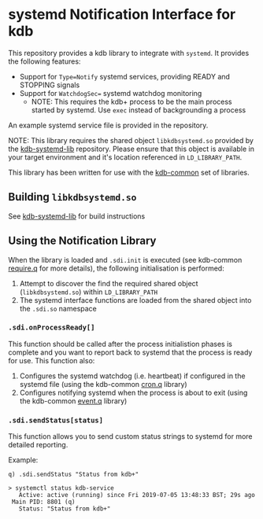 # systemd Notification Interface for kdb

This repository provides a kdb library to integrate with `systemd`. It provides the following features:

* Support for `Type=Notify` systemd services, providing READY and STOPPING signals
* Support for `WatchdogSec=` systemd watchdog monitoring
  * NOTE: This requires the kdb+ process to be the main process started by systemd. Use `exec` instead of backgrounding a process

An example systemd service file is provided in the repository.

NOTE: This library requires the shared object `libkdbsystemd.so` provided by the [kdb-systemd-lib](https://github.com/jasraj/kdb-systemd-lib) repository. Please ensure that this object is available in your target environment and it's location referenced in `LD_LIBRARY_PATH`.

This library has been written for use with the [kdb-common](https://github.com/BuaBook/kdb-common) set of libraries.

## Building `libkdbsystemd.so`

See [kdb-systemd-lib](https://github.com/jasraj/kdb-systemd-lib) for build instructions

## Using the Notification Library

When the library is loaded and `.sdi.init` is executed (see kdb-common [require.q](https://github.com/BuaBook/kdb-common/wiki/require.q) for more details), the following initialisation is performed:

1. Attempt to discover the find the required shared object (`libkdbsystemd.so`) within `LD_LIBRARY_PATH`
1. The systemd interface functions are loaded from the shared object into the `.sdi.so` namespace

### `.sdi.onProcessReady[]`

This function should be called after the process initialistion phases is complete and you want to report back to systemd that the process is ready for use. This function also:

1. Configures the systemd watchdog (i.e. heartbeat) if configured in the systemd file (using the kdb-common [cron.q](https://github.com/BuaBook/kdb-common/wiki/cron.q) library)
1. Configures notifying systemd when the process is about to exit (using the kdb-common [event.q](https://github.com/BuaBook/kdb-common/wiki/event.q) library)

### `.sdi.sendStatus[status]`

This function allows you to send custom status strings to systemd for more detailed reporting.

Example:

```
q) .sdi.sendStatus "Status from kdb+"

> systemctl status kdb-service
   Active: active (running) since Fri 2019-07-05 13:48:33 BST; 29s ago
 Main PID: 8801 (q)
   Status: "Status from kdb+"
```
